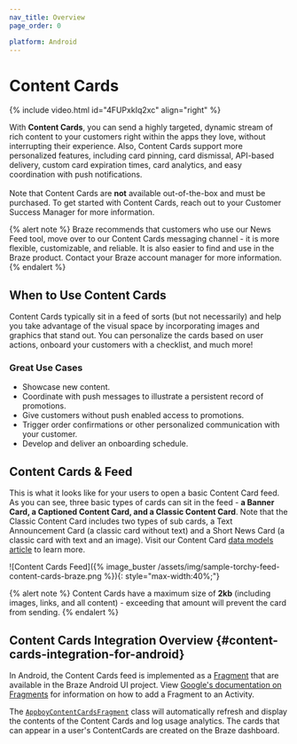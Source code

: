 ```yaml
---
nav_title: Overview
page_order: 0

platform: Android
---
```


# Content Cards 

{% include video.html id="4FUPxkIq2xc" align="right" %}

With **Content Cards**, you can send a highly targeted, dynamic stream of rich content to your customers right within the apps they love, without interrupting their experience. Also, Content Cards support more personalized features, including card pinning, card dismissal, API-based delivery, custom card expiration times, card analytics, and easy coordination with push notifications. <br><br>Note that Content Cards are __not__ available out-of-the-box and must be purchased. To get started with Content Cards, reach out to your Customer Success Manager for more information.

{% alert note %}
Braze recommends that customers who use our News Feed tool, move over to our Content Cards messaging channel - it is more flexible, customizable, and reliable. It is also easier to find and use in the Braze product. Contact your Braze account manager for more information.
{% endalert %}

## When to Use Content Cards

Content Cards typically sit in a feed of sorts (but not necessarily) and help you take advantage of the visual space by incorporating images and graphics that stand out. You can personalize the cards based on user actions, onboard your customers with a checklist, and much more!

### Great Use Cases

- Showcase new content.
- Coordinate with push messages to illustrate a persistent record of promotions.
- Give customers without push enabled access to promotions.
- Trigger order confirmations or other personalized communication with your customer.
- Develop and deliver an onboarding schedule.

## Content Cards & Feed

This is what it looks like for your users to open a basic Content Card feed. As you can see, three basic types of cards can sit in the feed - __a Banner Card, a Captioned Content Card, and a Classic Content Card__. Note that the Classic Content Card includes two types of sub cards, a Text Announcement Card (a classic card without text) and a Short News Card (a classic card with text and an image). Visit our Content Card [data models article]({{site.baseurl}}/developer_guide/platform_integration_guides/android/content_cards/data_models/) to learn more.

![Content Cards Feed]({% image_buster /assets/img/sample-torchy-feed-content-cards-braze.png %}){: style="max-width:40%;"}

{% alert note %}
Content Cards have a maximum size of **2kb** (including images, links, and all content) - exceeding that amount will prevent the card from sending.
{% endalert %}

## Content Cards Integration Overview {#content-cards-integration-for-android}

In Android, the Content Cards feed is implemented as a [Fragment][2] that are available in the Braze Android UI project. View [Google's documentation on Fragments][3] for information on how to add a Fragment to an Activity.

The [`AppboyContentCardsFragment`][4] class will automatically refresh and display the contents of the Content Cards and log usage analytics. The cards that can appear in a user's ContentCards are created on the Braze dashboard.

[2]: http://developer.android.com/guide/components/fragments.html
[3]: http://developer.android.com/guide/components/fragments.html#Adding "Android Documentation: Fragments"
[4]: https://appboy.github.io/appboy-android-sdk/javadocs/com/appboy/ui/AppboyContentCardsFragment.html
